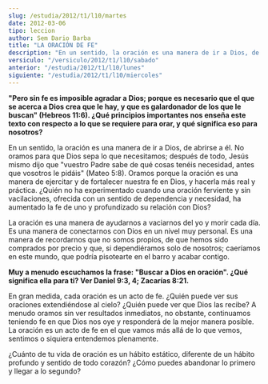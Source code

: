 ```yaml
---
slug: /estudia/2012/t1/l10/martes
date: 2012-03-06
tipo: leccion
author: Sem Dario Barba
title: "LA ORACIÓN DE FE"
description: "En un sentido, la oración es una manera de ir a Dios, de abrirse a él. No oramos para que Dios sepa lo que necesitamos; después de todo, Jesús mismo dijo que “vuestro Padre sabe de qué cosas tenéis necesidad, antes que vosotros le pidáis” (Mat. 5:8). Oramos porque la oración es una manera de ejercitar y de fortalecer nuestra fe en Dios, y hacerla más real y práctica."
versiculo: "/versiculo/2012/t1/l10/sabado"
anterior: "/estudia/2012/t1/l10/lunes"
siguiente: "/estudia/2012/t1/l10/miercoles"
---
```


**"Pero sin fe es imposible agradar a Dios; porque es necesario que el que se acerca a Dios crea que le hay, y que es galardonador de los que le buscan" (Hebreos 11:6). ¿Qué principios importantes nos enseña este texto con respecto a lo que se requiere para orar, y qué significa eso para nosotros?**

En un sentido, la oración es una manera de ir a Dios, de abrirse a él. No oramos para que Dios sepa lo que necesitamos; después de todo, Jesús mismo dijo que "vuestro Padre sabe de qué cosas tenéis necesidad, antes que vosotros le pidáis" (Mateo 5:8). Oramos porque la oración es una manera de ejercitar y de fortalecer nuestra fe en Dios, y hacerla más real y práctica. ¿Quién no ha experimentado cuando una oración ferviente y sin vacilaciones, ofrecida con un sentido de dependencia y necesidad, ha aumentado la fe de uno y profundizado su relación con Dios?

La oración es una manera de ayudarnos a vaciarnos del yo y morir cada día. Es una manera de conectarnos con Dios en un nivel muy personal. Es una manera de recordarnos que no somos propios, de que hemos sido comprados por precio y que, si dependiéramos solo de nosotros; caeríamos en este mundo, que podría pisotearte en el barro y acabar contigo.

**Muy a menudo escuchamos la frase: "Buscar a Dios en oración". ¿Qué significa ella para ti? Ver Daniel 9:3, 4; Zacarías 8:21.**

En gran medida, cada oración es un acto de fe. ¿Quién puede ver sus oraciones extendiéndose al cielo? ¿Quién puede ver que Dios las recibe? A menudo oramos sin ver resultados inmediatos, no obstante, continuamos teniendo fe en que Dios nos oye y responderá de la mejor manera posible. La oración es un acto de fe en el que vamos más allá de lo que vemos, sentimos o siquiera entendemos plenamente.

¿Cuánto de tu vida de oración es un hábito estático, diferente de un hábito profundo y sentido de todo corazón? ¿Cómo puedes abandonar lo primero y llegar a lo segundo?
